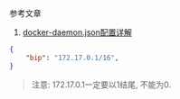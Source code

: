 参考文章

1. [docker-daemon.json配置详解](https://www.jianshu.com/p/3d1878f857eb)

```json
{
    "bip": "172.17.0.1/16",
}
```

> 注意: 172.17.0.1一定要以1结尾, 不能为0.
